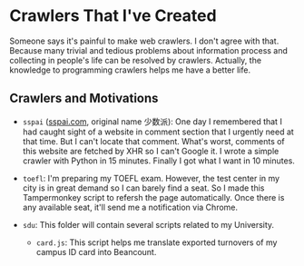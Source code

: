 # Crawlers That I've Created

Someone says it's painful to make web crawlers. I don't agree with that. Because many trivial and tedious problems about information process and collecting in people's life can be resolved by crawlers. Actually, the knowledge to programming crawlers helps me have a better life.

## Crawlers and Motivations

* `sspai` ([sspai.com](https://sspai.com), original name 少数派): One day I remembered that I had caught sight of a website in comment section that I urgently need at that time. But I can't locate that comment. What's worst, comments of this website are fetched by XHR so I can't Google it. I wrote a simple crawler with Python in 15 minutes. Finally I got what I want in 10 minutes.

* `toefl`: I'm preparing my TOEFL exam. However, the test center in my city is in great demand so I can barely find a seat. So I made this Tampermonkey script to refersh the page automatically. Once there is any available seat, it'll send me a notification via Chrome.

* `sdu`: This folder will contain several scripts related to my University.
  * `card.js`: This script helps me translate exported turnovers of my campus ID card into Beancount.
